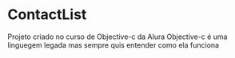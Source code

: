 # ContactList
 Projeto criado no curso de Objective-c da Alura
Objective-c é uma linguegem legada mas sempre quis entender como ela funciona
